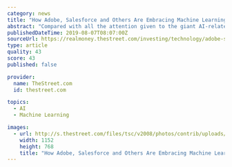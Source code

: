 ```yaml
---
category: news
title: "How Adobe, Salesforce and Others Are Embracing Machine Learning"
abstract: "Compared with all the attention given to the giant AI-related investments made by tech giants, the investments being made by many enterprise software firms don't get as much attention. But as ..."
publishedDateTime: 2019-08-07T08:07:00Z
sourceUrl: https://realmoney.thestreet.com/investing/technology/adobe-salesforce-others-embracing-machine-learning-15047709
type: article
quality: 43
score: 43
published: false

provider:
  name: TheStreet.com
  id: thestreet.com

topics:
  - AI
  - Machine Learning

images:
  - url: http://s.thestreet.com/files/tsc/v2008/photos/contrib/uploads/775227b3-4344-11e8-9ddf-9f93f6419e5a.png
    width: 1152
    height: 768
    title: "How Adobe, Salesforce and Others Are Embracing Machine Learning"
---
```

